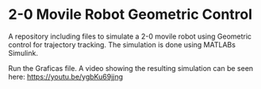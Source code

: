 # 2-0 Movile Robot Geometric Control
A repository including files to simulate a 2-0 movile robot using Geometric control for trajectory tracking. The simulation is done using MATLABs Simulink.

Run the Graficas file.
A video showing the resulting simulation can be seen here: https://youtu.be/ygbKu69jjng
